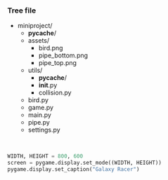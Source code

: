 ### Tree file
- miniproject/
  - __pycache__/
  - assets/
    - bird.png
    - pipe_bottom.png
    - pipe_top.png
  - utils/
    - __pycache__/
    - __init__.py
    - collision.py
  - bird.py
  - game.py
  - main.py
  - pipe.py
  - settings.py
<br>

```python
WIDTH, HEIGHT = 800, 600
screen = pygame.display.set_mode((WIDTH, HEIGHT))
pygame.display.set_caption("Galaxy Racer")
```
